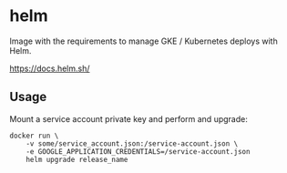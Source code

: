 # helm

Image with the requirements to manage GKE / Kubernetes deploys with Helm.

https://docs.helm.sh/

## Usage

Mount a service account private key and perform and upgrade:
```
docker run \
    -v some/service_account.json:/service-account.json \
    -e GOOGLE_APPLICATION_CREDENTIALS=/service-account.json
    helm upgrade release_name
```
